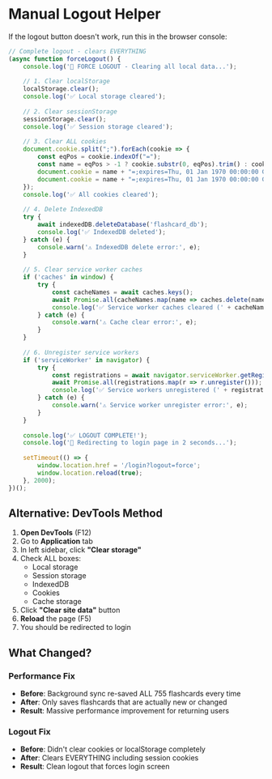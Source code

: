 # Manual Logout Helper

If the logout button doesn't work, run this in the browser console:

```javascript
// Complete logout - clears EVERYTHING
(async function forceLogout() {
    console.log('🚪 FORCE LOGOUT - Clearing all local data...');
    
    // 1. Clear localStorage
    localStorage.clear();
    console.log('✅ Local storage cleared');
    
    // 2. Clear sessionStorage
    sessionStorage.clear();
    console.log('✅ Session storage cleared');
    
    // 3. Clear ALL cookies
    document.cookie.split(";").forEach(cookie => {
        const eqPos = cookie.indexOf("=");
        const name = eqPos > -1 ? cookie.substr(0, eqPos).trim() : cookie.trim();
        document.cookie = name + "=;expires=Thu, 01 Jan 1970 00:00:00 GMT;path=/";
        document.cookie = name + "=;expires=Thu, 01 Jan 1970 00:00:00 GMT;path=/;domain=" + location.hostname;
    });
    console.log('✅ All cookies cleared');
    
    // 4. Delete IndexedDB
    try {
        await indexedDB.deleteDatabase('flashcard_db');
        console.log('✅ IndexedDB deleted');
    } catch (e) {
        console.warn('⚠️ IndexedDB delete error:', e);
    }
    
    // 5. Clear service worker caches
    if ('caches' in window) {
        try {
            const cacheNames = await caches.keys();
            await Promise.all(cacheNames.map(name => caches.delete(name)));
            console.log('✅ Service worker caches cleared (' + cacheNames.length + ' caches)');
        } catch (e) {
            console.warn('⚠️ Cache clear error:', e);
        }
    }
    
    // 6. Unregister service workers
    if ('serviceWorker' in navigator) {
        try {
            const registrations = await navigator.serviceWorker.getRegistrations();
            await Promise.all(registrations.map(r => r.unregister()));
            console.log('✅ Service workers unregistered (' + registrations.length + ' workers)');
        } catch (e) {
            console.warn('⚠️ Service worker unregister error:', e);
        }
    }
    
    console.log('✅ LOGOUT COMPLETE!');
    console.log('🔄 Redirecting to login page in 2 seconds...');
    
    setTimeout(() => {
        window.location.href = '/login?logout=force';
        window.location.reload(true);
    }, 2000);
})();
```

## Alternative: DevTools Method

1. **Open DevTools** (F12)
2. Go to **Application** tab
3. In left sidebar, click **"Clear storage"**
4. Check ALL boxes:
   - Local storage
   - Session storage
   - IndexedDB
   - Cookies
   - Cache storage
5. Click **"Clear site data"** button
6. **Reload** the page (F5)
7. You should be redirected to login

## What Changed?

### Performance Fix
- **Before**: Background sync re-saved ALL 755 flashcards every time
- **After**: Only saves flashcards that are actually new or changed
- **Result**: Massive performance improvement for returning users

### Logout Fix
- **Before**: Didn't clear cookies or localStorage completely
- **After**: Clears EVERYTHING including session cookies
- **Result**: Clean logout that forces login screen
